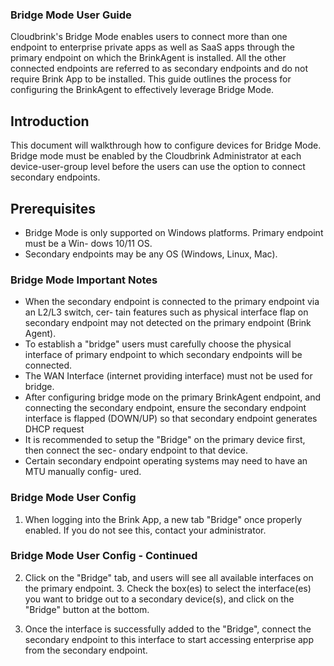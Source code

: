 ### Bridge Mode User Guide

Cloudbrink's Bridge Mode enables users to connect more than one endpoint to enterprise private apps as well as SaaS apps through the primary endpoint on which the BrinkAgent is installed. All the other connected endpoints are referred to as secondary endpoints and do not require Brink App to be installed. This guide outlines the process for configuring the BrinkAgent to effectively leverage Bridge Mode.

## Introduction

This document will walkthrough how to configure devices for Bridge Mode. Bridge mode must be enabled by the Cloudbrink Administrator at each device-user-group level before the users can use the option to connect secondary endpoints.

## Prerequisites

- Bridge Mode is only supported on Windows platforms. Primary endpoint must be a Win-
dows 10/11 OS.
- Secondary endpoints may be any OS (Windows, Linux, Mac).

### Bridge Mode Important Notes

- When the secondary endpoint is connected to the primary endpoint via an L2/L3 switch, cer-
tain features such as physical interface flap on secondary endpoint may not detected on the primary endpoint (Brink Agent).
- To establish a "bridge" users must carefully choose the physical interface of primary endpoint
to which secondary endpoints will be connected.
- The WAN Interface (internet providing interface) must not be used for bridge.
- After configuring bridge mode on the primary BrinkAgent endpoint, and connecting the
secondary endpoint, ensure the secondary endpoint interface is flapped (DOWN/UP) so that secondary endpoint generates DHCP request
- It is recommended to setup the "Bridge" on the primary device first, then connect the sec-
ondary endpoint to that device.
- Certain secondary endpoint operating systems may need to have an MTU manually config-
ured.

### Bridge Mode User Config

1. When logging into the Brink App, a new tab "Bridge" once properly enabled. If you do not see this, contact your administrator.

### Bridge Mode User Config - Continued

2. Click on the "Bridge" tab, and users will see all available interfaces on the primary endpoint. 3. Check the box(es) to select the interface(es) you want to bridge out to a secondary device(s), and click on the "Bridge" button at the bottom.

4. Once the interface is successfully added to the "Bridge", connect the secondary endpoint to this interface to start accessing enterprise app from the secondary endpoint.